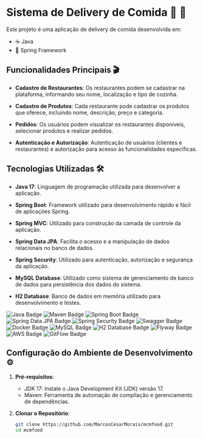 # Sistema de Delivery de Comida 🛵 🍝

Este projeto é uma aplicação de delivery de comida desenvolvida em:

- ☕️ Java
- 🌱 Spring Framework

## Funcionalidades Principais 🎬

- **Cadastro de Restaurantes**: Os restaurantes podem se cadastrar na plataforma, informando seu nome, localização e tipo de cozinha.
  
- **Cadastro de Produtos**: Cada restaurante pode cadastrar os produtos que oferece, incluindo nome, descrição, preço e categoria.
  
- **Pedidos**: Os usuários podem visualizar os restaurantes disponíveis, selecionar produtos e realizar pedidos.
  
- **Autenticação e Autorização**: Autenticação de usuários (clientes e restaurantes) e autorização para acesso às funcionalidades específicas.

## Tecnologias Utilizadas 🛠️

- **Java 17**: Linguagem de programação utilizada para desenvolver a aplicação.
  
- **Spring Boot**: Framework utilizado para desenvolvimento rápido e fácil de aplicações Spring.
  
- **Spring MVC**: Utilizado para construção da camada de controle da aplicação.
  
- **Spring Data JPA**: Facilita o acesso e a manipulação de dados relacionais no banco de dados.
  
- **Spring Security**: Utilizado para autenticação, autorização e segurança da aplicação.
  
- **MySQL Database**: Utilizado como sistema de gerenciamento de banco de dados para persistência dos dados do sistema.
  
- **H2 Database**: Banco de dados em memória utilizado para desenvolvimento e testes.

![Java Badge](https://img.shields.io/badge/Java-007396.svg?style=for-the-badge&logo=java&logoColor=white)
![Maven Badge](https://img.shields.io/badge/Maven-C71A36.svg?style=for-the-badge&logo=apache-maven&logoColor=white)
![Spring Boot Badge](https://img.shields.io/badge/Spring%20Boot-6DB33F.svg?style=for-the-badge&logo=spring-boot&logoColor=white)
![Spring Data JPA Badge](https://img.shields.io/badge/Spring_Data_JPA-6DB33F.svg?style=for-the-badge&logo=spring&logoColor=white)
![Spring Security Badge](https://img.shields.io/badge/Spring_Security-6DB33F.svg?style=for-the-badge&logo=spring&logoColor=white)
![Swagger Badge](https://img.shields.io/badge/Swagger-85EA2D.svg?style=for-the-badge&logo=swagger&logoColor=white)
![Docker Badge](https://img.shields.io/badge/Docker-2496ED.svg?style=for-the-badge&logo=docker&logoColor=white)
![MySQL Badge](https://img.shields.io/badge/MySQL-4479A1.svg?style=for-the-badge&logo=mysql&logoColor=white)
![H2 Database Badge](https://img.shields.io/badge/H2-1E90FF.svg?style=for-the-badge&logo=h2&logoColor=white)
![Flyway Badge](https://img.shields.io/badge/Flyway-6DB33F.svg?style=for-the-badge&logo=flyway&logoColor=white)
![AWS Badge](https://img.shields.io/badge/AWS-232F3E.svg?style=for-the-badge&logo=amazon-aws&logoColor=white)
![GitFlow Badge](https://img.shields.io/badge/GitFlow-000000.svg?style=for-the-badge&logo=git&logoColor=white)

## Configuração do Ambiente de Desenvolvimento ⚙️

1. **Pré-requisitos**:
   - JDK 17: Instale o Java Development Kit (JDK) versão 17.
   - Maven: Ferramenta de automação de compilação e gerenciamento de dependências.

2. **Clonar o Repositório**:
   ```bash
   git clone https://github.com/MarcosCesarMorais/mcmfood.git
   cd mcmfood
  
